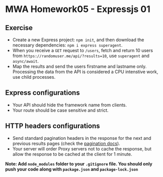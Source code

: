 # MWA Homework05 - Expressjs 01
## Exercise  
* Create a new Express project: `npm init`, and then download the necessary dependencies: `npm i express superagent`.
* When you receive a `GET` request to `/users`, fetch and return 10 users from `https://randomuser.me/api/?results=10`, use `superagent` and `async/await`.
* Map the results and send the users firstname and lastname only. Processing the data from the API is considered a CPU intenstive work, use child processes.
## Express configurations
* Your API should hide the framework name from clients.
* Your route should be case sensitive and strict.
## HTTP headers configurations
* Send standard pagination headers in the response for the next and previous results pages (check the [pagination docs](https://randomuser.me/documentation#pagination)).
* Your server will order Proxy servers not to cache the response, but allow the response to be cached at the client for 1 minute.

**Note: Add `node_modules` folder to your `.gitignore` file. You should only push your code along with `package.json` and `package-lock.json`**
